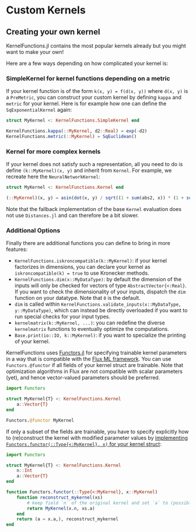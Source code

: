 # Custom Kernels

## Creating your own kernel

KernelFunctions.jl contains the most popular kernels already but you might want to make your own!

Here are a few ways depending on how complicated your kernel is:

### SimpleKernel for kernel functions depending on a metric

If your kernel function is of the form `k(x, y) = f(d(x, y))` where `d(x, y)` is a `PreMetric`,
you can construct your custom kernel by defining `kappa` and `metric` for your kernel.
Here is for example how one can define the `SqExponentialKernel` again:

```julia
struct MyKernel <: KernelFunctions.SimpleKernel end

KernelFunctions.kappa(::MyKernel, d2::Real) = exp(-d2)
KernelFunctions.metric(::MyKernel) = SqEuclidean()
```

### Kernel for more complex kernels

If your kernel does not satisfy such a representation, all you need to do is define `(k::MyKernel)(x, y)` and inherit from `Kernel`.
For example, we recreate here the `NeuralNetworkKernel`:

```julia
struct MyKernel <: KernelFunctions.Kernel end

(::MyKernel)(x, y) = asin(dot(x, y) / sqrt((1 + sum(abs2, x)) * (1 + sum(abs2, y))))
```

Note that the fallback implementation of the base `Kernel` evaluation does not use `Distances.jl` and can therefore be a bit slower.

### Additional Options

Finally there are additional functions you can define to bring in more features:
 - `KernelFunctions.iskroncompatible(k::MyKernel)`: if your kernel factorizes in dimensions, you can declare your kernel as `iskroncompatible(k) = true` to use Kronecker methods.
 - `KernelFunctions.dim(x::MyDataType)`: by default the dimension of the inputs will only be checked for vectors of type `AbstractVector{<:Real}`. If you want to check the dimensionality of your inputs, dispatch the `dim` function on your datatype. Note that `0` is the default.
 - `dim` is called within `KernelFunctions.validate_inputs(x::MyDataType, y::MyDataType)`, which can instead be directly overloaded if you want to run special checks for your input types.
 - `kernelmatrix(k::MyKernel, ...)`: you can redefine the diverse `kernelmatrix` functions to eventually optimize the computations.
 - `Base.print(io::IO, k::MyKernel)`: if you want to specialize the printing of your kernel.

KernelFunctions uses [Functors.jl](https://github.com/FluxML/Functors.jl) for specifying trainable kernel parameters
in a way that is compatible with the [Flux ML framework](https://github.com/FluxML/Flux.jl).
You can use `Functors.@functor` if all fields of your kernel struct are trainable. Note that optimization algorithms
in Flux are not compatible with scalar parameters (yet), and hence vector-valued parameters should be preferred.

```julia
import Functors

struct MyKernel{T} <: KernelFunctions.Kernel
    a::Vector{T}
end

Functors.@functor MyKernel
```

If only a subset of the fields are trainable, you have to specify explicitly how to (re)construct the kernel with
modified parameter values by [implementing `Functors.functor(::Type{<:MyKernel}, x)` for your kernel struct](https://github.com/FluxML/Functors.jl/issues/3):

```julia
import Functors

struct MyKernel{T} <: KernelFunctions.Kernel
    n::Int
    a::Vector{T}
end

function Functors.functor(::Type{<:MyKernel}, x::MyKernel)
    function reconstruct_mykernel(xs)
        # keep field `n` of the original kernel and set `a` to (possibly different) `xs.a`
        return MyKernel(x.n, xs.a)
    end
    return (a = x.a,), reconstruct_mykernel
end
```
